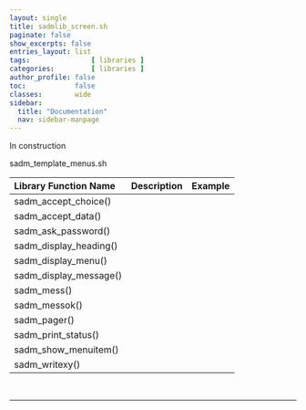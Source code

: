 ```yaml
---
layout: single
title: sadmlib_screen.sh
paginate: false
show_excerpts: false
entries_layout: list
tags:               [ libraries ]
categories:         [ libraries ] 
author_profile: false
toc:            false
classes:        wide
sidebar:
  title: "Documentation"
  nav: sidebar-manpage
---
```


In construction

sadm_template_menus.sh

| Library Function Name | Description | Example | 
| :--- | :--- | :---: |
| sadm_accept_choice() |  | |
| sadm_accept_data() |  | |
| sadm_ask_password() |  | |
| sadm_display_heading() |  | |
| sadm_display_menu() |  | |
| sadm_display_message() |  | |
| sadm_mess() |  | |
| sadm_messok() |  | |
| sadm_pager() |  | |
| sadm_print_status() |  | |
| sadm_show_menuitem() |  | |
| sadm_writexy() |  | |

<br>

---- 
